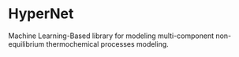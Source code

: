 # HyperNet
Machine Learning-Based library for modeling multi-component non-equilibrium thermochemical processes modeling.